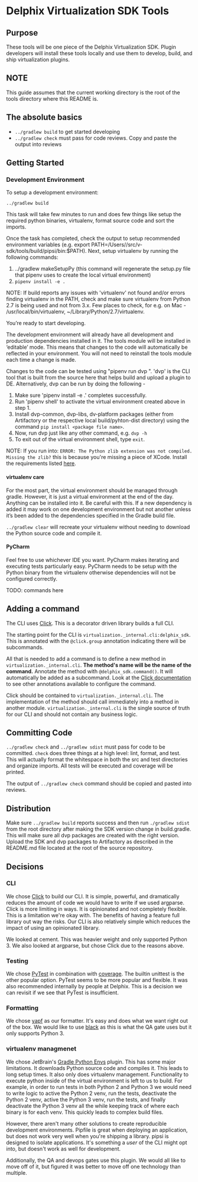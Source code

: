 # Delphix Virtualization SDK Tools

## Purpose
These tools will be one piece of the Delphix Virtualization SDK. Plugin developers will install these tools locally and use them to develop, build, and ship virtualization plugins.

## NOTE
This guide assumes that the current working directory is the root of the tools directory where this README is.

## The absolute basics
- `../gradlew build` to get started developing
- `../gradlew check` must pass for code reviews. Copy and paste the output into reviews

## Getting Started

### Development Environment
To setup a development environment:

`../gradlew build`

This task will take few minutes to run and does few things like setup the required python binaries, virtualenv, format source code and sort the imports.

Once the task has completed, check the output to setup recommended environment variables (e.g. export PATH=/Users/<usern name>/src/v-sdk/tools/build/pipsi/bin:$PATH). Next, setup virtualenv by running the following commands:

1. ../gradlew makeSetupPy (this command will regenerate the setup.py file that pipenv uses to create the local virtual environment)
2. `pipenv install -e .`

NOTE: If build reports any issues with 'virtualenv' not found and/or errors finding virtualenv in the PATH, check and make sure virtualenv from Python 2.7 is being used and not from 3.x. Few places to check, for e.g. on Mac - /usr/local/bin/virtualenv, ~/Library/Python/2.7/virtualenv.


You’re ready to start developing.

The development environment will already have all development and production dependencies installed in it. The tools module will be installed in ‘editable’ mode. This means that changes to the code will automatically be reflected in your environment. You will not need to reinstall the tools module each time a change is made.

Changes to the code can be tested using "pipenv run dvp <options>". 'dvp' is the CLI tool that is built from the source here that helps build and upload a plugin to DE. Alternatively, dvp can be run by doing the following -

1. Make sure 'pipenv install -e .' completes successfully.
2. Run 'pipenv shell' to activate the virtual environment created above in step 1.
3. Install dvp-common, dvp-libs, dv-platform packages (either from Artifactory or the respective local build/pyhton-dist directory) using the command `pip install <package file name>`.
3. Now, run dvp just like any other command, e.g. `dvp -h`
4. To exit out of the virtual environment shell, type `exit`.

NOTE: If you run into: `ERROR: The Python zlib extension was not compiled. Missing the zlib?` this is because you're missing a piece of XCode. Install the requirements listed [here](https://github.com/pyenv/pyenv/wiki/Common-build-problems).

#### virtualenv care
For the most part, the virtual environment should be managed through gradle. However, it is just a virtual environment at the end of the day. Anything can be installed into it. Be careful with this. If a new dependency is added it may work on one development environment but not another unless it’s been added to the dependencies specified in the Gradle build file.

`../gradlew clear` will recreate your virtualenv without needing to download the Python source code and compile it.

#### PyCharm
Feel free to use whichever IDE you want. PyCharm makes iterating and executing tests particularly easy. PyCharm needs to be setup with the Python binary from the virtualenv otherwise dependencies will not be configured correctly.

TODO: commands here

## Adding a command
The CLI uses [Click](https://click.palletsprojects.com/en/7.x/). This is a decorator driven library builds a full CLI.

The starting point for the CLI is `virtualization._internal.cli:delphix_sdk`. This is annotated with the `@click.group` annotation indicating there will be subcommands.

All that is needed to add a command is to define a new method in `virtualization._internal.cli`. **The method's name will be the name of the command.** Annotate the method with `@delphix_sdk.command()`. It will automatically be added as a subcommand. Look at the [Click documentation](https://click.palletsprojects.com/en/7.x/) to see other annotations available to configure the command.

Click should be contained to `virtualization._internal.cli`. The implementation of the method should call immediately into a method in another module. `virtualization._internal.cli` is the single source of truth for our CLI and should not contain any business logic.

## Committing Code
`../gradlew check` and `../gradlew sdist` must pass for code to be committed. `check` does three things at a high level: lint, format, and test. This will actually format the whitespace in both the src and test directories and organize imports. All tests will be executed and coverage will be printed.

The output of `../gradlew check` command should be copied and pasted into reviews.

## Distribution
Make sure `../gradlew build` reports success and then run `./gradlew sdist` from the root directory after making the SDK version change in build.gradle. This will make sure all dvp packages are created with the right version. Upload the SDK and dvp packages to Artifactory as described in the README.md file located at the root of the source repository.

## Decisions

### CLI
We chose [Click](https://click.palletsprojects.com/en/7.x/) to build our CLI. It is simple, powerful, and dramatically reduces the amount of code we would have to write if we used argparse. Click is more limiting in ways. It is opinionated and not completely flexible. This is a limitation we're okay with. The benefits of having a feature full library out way the risks. Our CLI is also relatively simple which reduces the impact of using an opinionated library.

We looked at cement. This was heavier weight and only supported Python 3. We also looked at argparse, but chose Click due to the reasons above.

### Testing
We chose [PyTest](https://docs.pytest.org/en/latest/) in combination with [coverage](https://pytest-cov.readthedocs.io/en/latest/). The builtin unittest is the other popular option. PyTest seems to be more popular and flexible. It was also recommended internally by people at Delphix. This is a decision we can revisit if we see that PyTest is insufficient.

### Formatting
We chose [yapf](https://github.com/google/yapf) as our formatter. It's easy and does what we want right out of the box. We would like to use [black](https://github.com/ambv/black) as this is what the QA gate uses but it only supports Python 3.

### virtualenv managmenet
We chose JetBrain's [Gradle Python Envs](https://github.com/JetBrains/gradle-python-envs) plugin. This has some major limitations. It downloads Python source code and compiles it. This leads to long setup times. It also only does virtualenv management. Functionality to execute python inside of the virtual environment is left to us to build. For example, in order to run tests in both Python 2 and Python 3 we would need to write logic to active the Python 2 venv, run the tests, deactivate the Python 2 venv, active the Python 3 venv, run the tests, and finally deactivate the Python 3 venv all the while keeping track of where each binary is for each venv. This quickly leads to complex build files.

However, there aren't many other solutions to create reproducible development environments. Pipfile is great when deploying an application, but does not work very well when you're shipping a library. pipsi is designed to isolate applications. It's something a _user_ of the CLI might opt into, but doesn't work as well for development.

Additionally, the QA and devops gates use this plugin. We would all like to move off of it, but figured it was better to move off one technology than multiple.
